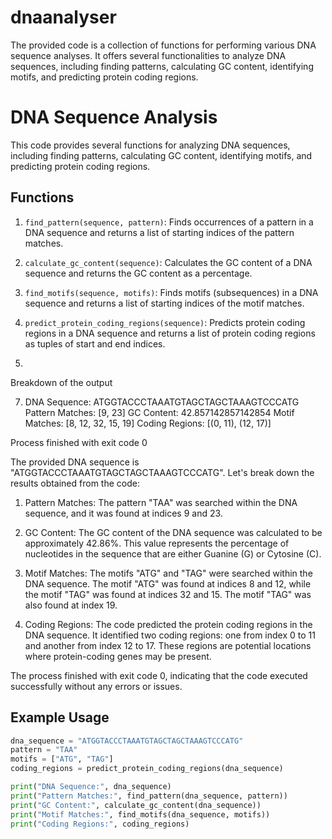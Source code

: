 # dnaanalyser
The provided code is a collection of functions for performing various DNA sequence analyses. It offers several functionalities to analyze DNA sequences, including finding patterns, calculating GC content, identifying motifs, and predicting protein coding regions.



# DNA Sequence Analysis

This code provides several functions for analyzing DNA sequences, including finding patterns, calculating GC content, identifying motifs, and predicting protein coding regions.

## Functions

1. `find_pattern(sequence, pattern)`: Finds occurrences of a pattern in a DNA sequence and returns a list of starting indices of the pattern matches.

2. `calculate_gc_content(sequence)`: Calculates the GC content of a DNA sequence and returns the GC content as a percentage.

3. `find_motifs(sequence, motifs)`: Finds motifs (subsequences) in a DNA sequence and returns a list of starting indices of the motif matches.

4. `predict_protein_coding_regions(sequence)`: Predicts protein coding regions in a DNA sequence and returns a list of protein coding regions as tuples of start and end indices.

5. 
Breakdown of the output


7. DNA Sequence: ATGGTACCCTAAATGTAGCTAGCTAAAGTCCCATG Pattern Matches: [9, 23] GC Content: 42.857142857142854 Motif Matches: [8, 12, 32, 15, 19] Coding Regions: [(0, 11), (12, 17)]

Process finished with exit code 0

The provided DNA sequence is "ATGGTACCCTAAATGTAGCTAGCTAAAGTCCCATG". Let's break down the results obtained from the code:

1. Pattern Matches: The pattern "TAA" was searched within the DNA sequence, and it was found at indices 9 and 23.

2. GC Content: The GC content of the DNA sequence was calculated to be approximately 42.86%. This value represents the percentage of nucleotides in the sequence that are either Guanine (G) or Cytosine (C).

3. Motif Matches: The motifs "ATG" and "TAG" were searched within the DNA sequence. The motif "ATG" was found at indices 8 and 12, while the motif "TAG" was found at indices 32 and 15. The motif "TAG" was also found at index 19.

4. Coding Regions: The code predicted the protein coding regions in the DNA sequence. It identified two coding regions: one from index 0 to 11 and another from index 12 to 17. These regions are potential locations where protein-coding genes may be present.

The process finished with exit code 0, indicating that the code executed successfully without any errors or issues.

## Example Usage

```python
dna_sequence = "ATGGTACCCTAAATGTAGCTAGCTAAAGTCCCATG"
pattern = "TAA"
motifs = ["ATG", "TAG"]
coding_regions = predict_protein_coding_regions(dna_sequence)

print("DNA Sequence:", dna_sequence)
print("Pattern Matches:", find_pattern(dna_sequence, pattern))
print("GC Content:", calculate_gc_content(dna_sequence))
print("Motif Matches:", find_motifs(dna_sequence, motifs))
print("Coding Regions:", coding_regions)

